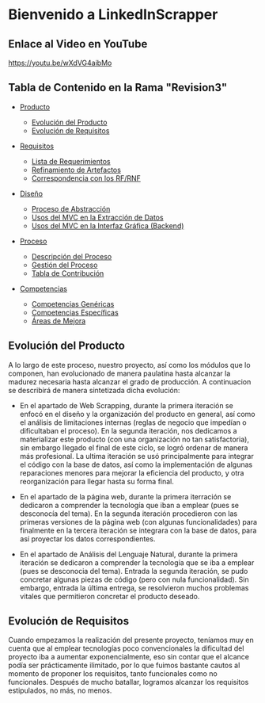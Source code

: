 # Bienvenido a LinkedInScrapper

## Enlace al Video en YouTube
https://youtu.be/wXdVG4aibMo

## Tabla de Contenido en la Rama "Revision3"
* [Producto](README.md)
    * [Evolución del Producto](#evolución-del-producto)
    * [Evolución de Requisitos](#evolución-de-requisitos)

* [Requisitos](/Docuemntación-Revisión2/Requisitos)
    * [Lista de Requerimientos](/Docuemntación-Revisión2/Requisitos/Requerimientos.md)
    * [Refinamiento de Artefactos](/Docuemntación-Revisión2/Requisitos/Artefactos/HistoriasDeUsuario.md)
    * [Correspondencia con los RF/RNF](/Docuemntación-Revisión2/Requisitos/Requerimientos.md#correspondencia-con-los-rfrnf)

* [Diseño](/Docuemntación-Revisión2/)
    * [Proceso de Abstracción](/Docuemntación-Revisión2/Abstracción/Abstracción.md)
    * [Usos del MVC en la Extracción de Datos](/Docuemntación-Revisión2/Abstracción/ExtracciónDatos/Documentacion_Extraccion_Datos.md)
    * [Usos del MVC en la Interfaz Gráfica (Backend)](/Docuemntación-Revisión2/Abstracción/GUI/Documentacion_GUI.md)

* [Proceso](/Docuemntación-Revisión2/Proceso/)
    * [Descripción del Proceso](/Docuemntación-Revisión2/Proceso/Descripcion.md)
    * [Gestión del Proceso](/Docuemntación-Revisión2/Proceso/Gestión.md)
    * [Tabla de Contribución](/Docuemntación-Revisión2/Proceso/Participación.md)

* [Competencias](/Docuemntación-Revisión2/Competencias/Competencias.md)
    * [Competencias Genéricas](/Docuemntación-Revisión2/Competencias/Competencias.md#competencias-genéricas)
    * [Competencias Específicas](/Docuemntación-Revisión2/Competencias/Competencias.md#competencias-específicas)
    * [Áreas de Mejora](/Docuemntación-Revisión2/Competencias/Competencias.md#áreas-de-mejora)
    



## Evolución del Producto

A lo largo de este proceso, nuestro proyecto, así como los módulos que lo componen, han evolucionado de manera paulatina hasta alcanzar la madurez necesaria hasta alcanzar el grado de producción. A continuacion se describirá de manera sintetizada dicha evolución:


* En el apartado de Web Scrapping, durante la primera iteración se enfocó en el diseño y la organización del producto en general, así como el análisis de limitaciones internas (reglas de negocio que impedían o dificultaban el proceso). En la segunda iteración, nos dedicamos a materializar este producto (con una organización no tan satisfactoria), sin embargo llegado el final de este ciclo, se logró ordenar de manera más profesional. La ultima iteración se usó principalmente para integrar el código con la base de datos, así como la implementación de algunas reparaciones menores para mejorar la eficiencia del producto, y otra reorganización para llegar hasta su forma final.

* En el apartado de la página web, durante la primera iterración se dedicaron a comprender la tecnología que iban a emplear (pues se desconocía del tema). En la segunda iteración procedieron con las primeras versiones de la página web (con algunas funcionalidades) para finalmente en la tercera iteración se integrara con la base de datos, para así proyectar los datos correspondientes.

* En el apartado de Análisis del Lenguaje Natural, durante la primera iteración se dedicaron a comprender la tecnología que se iba a emplear (pues se desconocia del tema). Entrada la segunda iteración, se pudo concretar algunas piezas de código (pero con nula funcionalidad). Sin embargo, entrada la última entrega, se resolvieron muchos problemas vitales que permitieron concretar el producto deseado.

## Evolución de Requisitos
Cuando empezamos la realización del presente proyecto, teníamos muy en cuenta que al emplear tecnologías poco convencionales la dificultad del proyecto iba a aumentar exponencialmente, eso sin contar que el alcance podía ser prácticamente ilimitado, por lo que fuimos bastante cautos al momento de proponer los requisitos, tanto funcionales como no funcionales. Después de mucho batallar, logramos alcanzar los requisitos estipulados, no más, no menos. 


